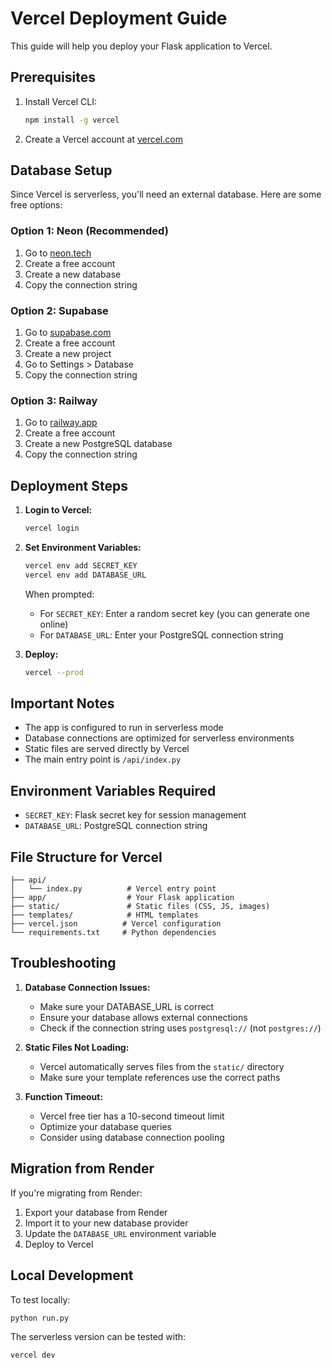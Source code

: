 # Vercel Deployment Guide

This guide will help you deploy your Flask application to Vercel.

## Prerequisites

1. Install Vercel CLI:
   ```bash
   npm install -g vercel
   ```

2. Create a Vercel account at [vercel.com](https://vercel.com)

## Database Setup

Since Vercel is serverless, you'll need an external database. Here are some free options:

### Option 1: Neon (Recommended)
1. Go to [neon.tech](https://neon.tech)
2. Create a free account
3. Create a new database
4. Copy the connection string

### Option 2: Supabase
1. Go to [supabase.com](https://supabase.com)
2. Create a free account
3. Create a new project
4. Go to Settings > Database
5. Copy the connection string

### Option 3: Railway
1. Go to [railway.app](https://railway.app)
2. Create a free account
3. Create a new PostgreSQL database
4. Copy the connection string

## Deployment Steps

1. **Login to Vercel:**
   ```bash
   vercel login
   ```

2. **Set Environment Variables:**
   ```bash
   vercel env add SECRET_KEY
   vercel env add DATABASE_URL
   ```
   
   When prompted:
   - For `SECRET_KEY`: Enter a random secret key (you can generate one online)
   - For `DATABASE_URL`: Enter your PostgreSQL connection string

3. **Deploy:**
   ```bash
   vercel --prod
   ```

## Important Notes

- The app is configured to run in serverless mode
- Database connections are optimized for serverless environments
- Static files are served directly by Vercel
- The main entry point is `/api/index.py`

## Environment Variables Required

- `SECRET_KEY`: Flask secret key for session management
- `DATABASE_URL`: PostgreSQL connection string

## File Structure for Vercel

```
├── api/
│   └── index.py          # Vercel entry point
├── app/                  # Your Flask application
├── static/               # Static files (CSS, JS, images)
├── templates/            # HTML templates
├── vercel.json          # Vercel configuration
└── requirements.txt     # Python dependencies
```

## Troubleshooting

1. **Database Connection Issues:**
   - Make sure your DATABASE_URL is correct
   - Ensure your database allows external connections
   - Check if the connection string uses `postgresql://` (not `postgres://`)

2. **Static Files Not Loading:**
   - Vercel automatically serves files from the `static/` directory
   - Make sure your template references use the correct paths

3. **Function Timeout:**
   - Vercel free tier has a 10-second timeout limit
   - Optimize your database queries
   - Consider using database connection pooling

## Migration from Render

If you're migrating from Render:
1. Export your database from Render
2. Import it to your new database provider
3. Update the `DATABASE_URL` environment variable
4. Deploy to Vercel

## Local Development

To test locally:
```bash
python run.py
```

The serverless version can be tested with:
```bash
vercel dev
```
